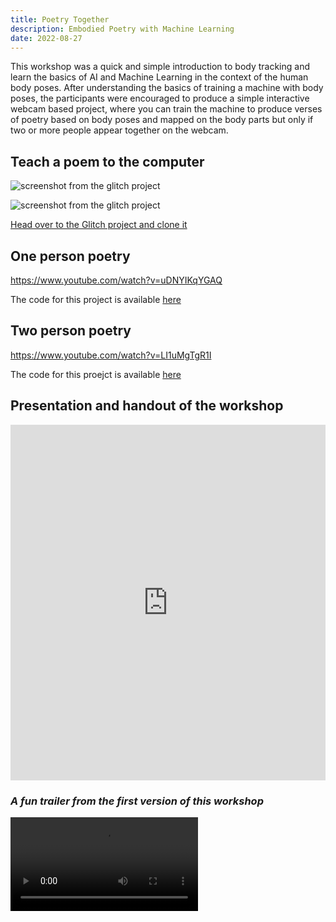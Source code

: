 ```yaml
---
title: Poetry Together
description: Embodied Poetry with Machine Learning
date: 2022-08-27
---
```


This workshop was a quick and simple introduction to body tracking and learn the basics of AI and Machine Learning in the context of the human body poses. After understanding the basics of training a machine with body poses, the participants were encouraged to produce a simple interactive webcam based project, where you can train the machine to produce verses of poetry based on body poses and mapped on the body parts but only if two or more people appear together on the webcam. 

## Teach a poem to the computer

![screenshot from the glitch project](/img/poetry-together.png)

![screenshot from the glitch project](/img/poetry-together-2.png)

[Head over to the Glitch project and clone it](https://glitch.com/~posenet-teachable-poetry-app)

## One person poetry

https://www.youtube.com/watch?v=uDNYIKqYGAQ

The code for this project is available [here](https://editor.p5js.org/ambika/sketches/nSyIG-UCO
)

## Two person poetry

https://www.youtube.com/watch?v=LI1uMgTgR1I

The code for this proejct is available [here](https://editor.p5js.org/ambika/sketches/C2wUeZQZ_
)

## Presentation and handout of the workshop
<iframe src="https://docs.google.com/presentation/d/e/2PACX-1vTFcLfJkqzEgWYJ_lYUO5iK2Yat2edDY_WBUHkQwxiMJL6NplQ2N9QLHbVkNVT4R9RiKyHp6QiVvr45/embed?start=false&loop=false&delayms=3000" frameborder="0" width="100%" height="569" allowfullscreen="true" mozallowfullscreen="true" webkitallowfullscreen="true"></iframe>

<object data=
"/img/POETRYTOGETHER_handout.pdf" 
                width="100%" 
                height="500"> 
        </object>

### *A fun trailer from the first version of this workshop*

<video controls>
  <source src="/img/poetry-together-final-withtext.mp4" type="video/mp4">
  Your browser does not support the video tag.
</video>